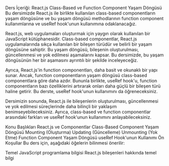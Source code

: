 Ders İçeriği: React.js Class-Based ve Function Component Yaşam Döngüsü
Bu dersimizde React.js ile birlikte kullanılan class-based componentların yaşam döngüsüne ve bu yaşam döngüsü methodlarının function component kullanımlarına ve useRef hook'unun kullanımına odaklanacağız.

React.js, web uygulamaları oluşturmak için yaygın olarak kullanılan bir JavaScript kütüphanesidir. Class-based componentlar, React.js uygulamalarında sıkça kullanılan bir bileşen türüdür ve belirli bir yaşam döngüsüne sahiptir. Bu yaşam döngüsü, bileşenin oluşturulması, güncellenmesi ve yok edilmesi aşamalarını kapsar. Bu dersimizde, bu yaşam döngüsünün her bir aşamasını ayrıntılı bir şekilde inceleyeceğiz.

Ayrıca, React.js'in function componentları, daha basit ve okunaklı bir yapı sunar. Ancak, function componentların yaşam döngüsü class-based componentlara göre daha azdır. Bununla birlikte, useRef hook'u, function componentların bazı özelliklerini artırarak onları daha güçlü bir bileşen türü haline getirir. Bu derste, useRef hook'unun kullanımını da öğreneceksiniz.

Dersimizin sonunda, React.js ile bileşenlerin oluşturulması, güncellenmesi ve yok edilmesi süreçlerinde daha bilinçli bir yaklaşım benimseyebileceksiniz. Ayrıca, class-based ve function componentlar arasındaki farkları ve useRef hook'unun kullanımını anlayabileceksiniz.

Konu Başlıkları
React.js ve Componentlar
Class-Based Component Yaşam Döngüsü
Mounting (Oluşturma)
Updating (Güncelleme)
Unmounting (Yok Etme)
Function Component Yaşam Döngüsü
useRef Hook'unun Kullanımı
Ön Koşullar
Bu ders için, aşağıdaki öğelerin bilinmesi önerilir:

Temel JavaScript programlama bilgisi
React.js bileşenleri hakkında temel bilgi
